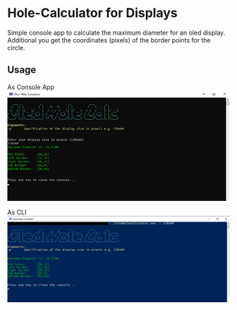 # Hole-Calculator for Displays

Simple console app to calculate the maximum diameter for an oled display. Additional you get the coordinates (pixels) of the border points for the circle.

## Usage
As Console App 
![ConsoleApp](https://raw.githubusercontent.com/SaibotFlow/oled_hole_calculator/main/pictures/app.png)

As CLI
![enter image description here](https://raw.githubusercontent.com/SaibotFlow/oled_hole_calculator/main/pictures/powershell.png)
